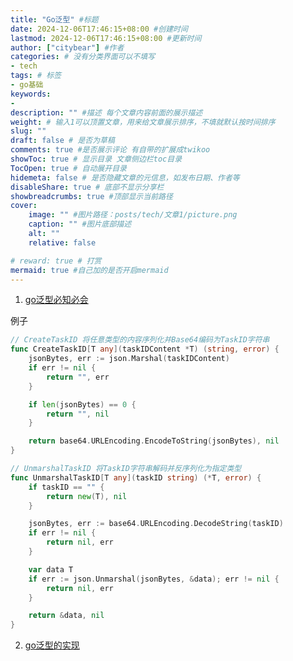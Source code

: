 ```yaml
---
title: "Go泛型" #标题
date: 2024-12-06T17:46:15+08:00 #创建时间
lastmod: 2024-12-06T17:46:15+08:00 #更新时间
author: ["citybear"] #作者
categories: # 没有分类界面可以不填写
- tech
tags: # 标签
- go基础
keywords: 
- 
description: "" #描述 每个文章内容前面的展示描述
weight: # 输入1可以顶置文章，用来给文章展示排序，不填就默认按时间排序
slug: ""
draft: false # 是否为草稿
comments: true #是否展示评论 有自带的扩展成twikoo
showToc: true # 显示目录 文章侧边栏toc目录
TocOpen: true # 自动展开目录
hidemeta: false # 是否隐藏文章的元信息，如发布日期、作者等
disableShare: true # 底部不显示分享栏
showbreadcrumbs: true #顶部显示当前路径
cover:
    image: "" #图片路径：posts/tech/文章1/picture.png
    caption: "" #图片底部描述
    alt: ""
    relative: false

# reward: true # 打赏
mermaid: true #自己加的是否开启mermaid
---
```


1. [go泛型必知必会](https://o15vj1m4ie.feishu.cn/wiki/Ssnxwvo32iKlYkkG2MzcDC96nHh)

例子
``` go
// CreateTaskID 将任意类型的内容序列化并Base64编码为TaskID字符串
func CreateTaskID[T any](taskIDContent *T) (string, error) {
	jsonBytes, err := json.Marshal(taskIDContent)
	if err != nil {
		return "", err
	}

	if len(jsonBytes) == 0 {
		return "", nil
	}

	return base64.URLEncoding.EncodeToString(jsonBytes), nil
}

// UnmarshalTaskID 将TaskID字符串解码并反序列化为指定类型
func UnmarshalTaskID[T any](taskID string) (*T, error) {
	if taskID == "" {
		return new(T), nil
	}

	jsonBytes, err := base64.URLEncoding.DecodeString(taskID)
	if err != nil {
		return nil, err
	}

	var data T
	if err := json.Unmarshal(jsonBytes, &data); err != nil {
		return nil, err
	}

	return &data, nil
}
```

2. [go泛型的实现](https://o15vj1m4ie.feishu.cn/wiki/wikcniNwlJqEep5Q9o3DLdFJ5Oe)